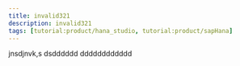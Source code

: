 ```yaml
---
title: invalid321
description: invalid321
tags: [tutorial:product/hana_studio, tutorial:product/sapHana]
---
```


jnsdjnvk,s dsdddddd dddddddddddd
